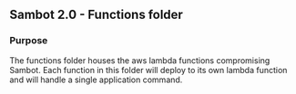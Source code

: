 ## Sambot 2.0 - Functions folder

### Purpose

The functions folder houses the aws lambda functions compromising Sambot. Each function in this folder will deploy to its own lambda function and will handle a single application command.
